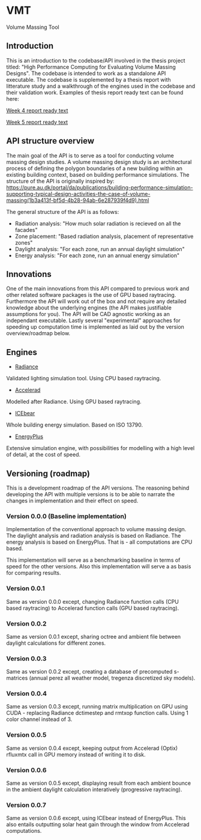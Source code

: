 # VMT
Volume Massing Tool

## Introduction

This is an introduction to the codebase/API involved in the thesis project titled: "High Performance Computing for Evaluating Volume Massing Designs". The codebase is intended to work as a standalone API executable. The codebase is supplemented by a thesis report with litterature study and a walkthrough of the engines used in the codebase and their validation work. Examples of thesis report ready text can be found here:

[Week 4 report ready text](https://perkinswillinc-my.sharepoint.com/:b:/g/personal/top_shl_dk/EfJjjpM6rDFItiNq6uQFj8sBO2jztBHUwOrbb-Ry2CcxRQ?e=HuQMz2)


[Week 5 report ready text](https://perkinswillinc-my.sharepoint.com/:b:/g/personal/top_shl_dk/EWFAPr3lD-ROrrbdw8O0_7MBLMSQlsNh_VmRaYMKImmFlg?e=w7Xr9h)


## API structure overview

The main goal of the API is to serve as a tool for conducting volume massing design studies. A volume massing design study is an architectural process of defining the polygon boundaries of a new building within an existing building context, based on building performance simulations. The structure of the API is originally inspired by: https://pure.au.dk/portal/da/publications/building-performance-simulation-supporting-typical-design-activities-the-case-of-volume-massing(1b3a413f-bf5d-4b28-94ab-6e287939f4d9).html

The general structure of the API is as follows:

* Radiation analysis:   "How much solar radiation is recieved on all the facades"
* Zone placement:       "Based radiation analysis, placement of representative zones"
* Daylight analysis:    "For each zone, run an annual daylight simulation"
* Energy analysis:      "For each zone, run an annual energy simulation"


## Innovations

One of the main innovations from this API compared to previous work and other related software packages is the use of GPU based raytracing. Furthermore the API will work out of the box and not require any detailed knowledge about the underlying engines (the API makes justifiable assumptions for you). The API will be CAD agnostic working as an independant executable. Lastly several "experimental" approaches for speeding up computation time is implemented as laid out by the version overview/roadmap below.

## Engines

* [Radiance](https://www.radiance-online.org/)

Validated lighting simulation tool. Using CPU based raytracing.

* [Accelerad](https://nljones.github.io/Accelerad/)

Modelled after Radiance. Using GPU based raytracing.

* [ICEbear](http://www.idbuild.dk/icebear)

Whole building energy simulation. Based on ISO 13790.

* [EnergyPlus](https://energyplus.net/)

Extensive simulation engine, with possibilities for modelling with a high level of detail, at the cost of speed.

## Versioning (roadmap)

This is a development roadmap of the API versions. The reasoning behind developing the API with multiple versions is to be able to narrate the changes in implementation and their effect on speed.

### Version 0.0.0 (Baseline implementation)

Implementation of the conventional approach to volume massing design. The daylight analysis and radiation analysis is based on Radiance. The energy analysis is based on EnergyPlus. That is - all computations are CPU based.

This implementation will serve as a benchmarking baseline in terms of speed for the other versions. Also this implementation will serve a as basis for comparing results.

### Version 0.0.1 

Same as version 0.0.0 except, changing Radiance function calls (CPU based raytracing) to Accelerad function calls (GPU based raytracing).

### Version 0.0.2

Same as version 0.0.1 except, sharing octree and ambient file between daylight calculations for different zones.

### Version 0.0.3

Same as version 0.0.2 except, creating a database of precomputed s-matrices (annual perez all weather model, tregenza discretized sky models). 

### Version 0.0.4

Same as version 0.0.3 except, running matrix multiplication on GPU using CUDA - replacing Radiance dctimestep and rmtxop function calls. Using 1 color channel instead of 3. 

### Version 0.0.5

Same as version 0.0.4 except, keeping output from Accelerad (Optix) rfluxmtx call in GPU memory instead of writing it to disk.

### Version 0.0.6

Same as version 0.0.5 except, displaying result from each ambient bounce in the ambient daylight calculation interatively (progressive raytracing).

### Version 0.0.7

Same as version 0.0.6 except, using ICEbear instead of EnergyPlus. This also entails outputting solar heat gain through the window from Accelerad computations. 

